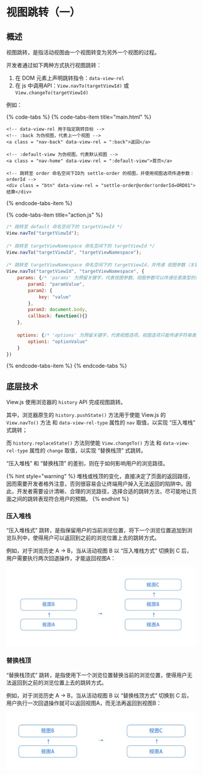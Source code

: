 # 视图跳转（一）

## 概述

视图跳转，是指活动视图由一个视图转变为另外一个视图的过程。

开发者通过如下两种方式执行视图跳转：

1. 在 DOM 元素上声明跳转指令：`data-view-rel`
2. 在 js 中调用API：`View.navTo(targetViewId)` 或 `View.changeTo(targetViewId)`

例如：

{% code-tabs %}
{% code-tabs-item title="main.html" %}
```markup
<!-- data-view-rel 用于指定跳转目标 -->
<!-- :back 为伪视图，代表上一个视图 -->
<a class = "nav-back" data-view-rel = ":back">返回</a>

<!-- :default-view 为伪视图，代表默认视图 -->
<a class = "nav-home" data-view-rel = ":default-view">首页</a>

<!-- 跳转至 order 命名空间下ID为 settle-order 的视图，并使用视图选项传递参数：orderId -->
<div class = "btn" data-view-rel = "settle-order@order!orderId=ORD01">结算</div>
```
{% endcode-tabs-item %}

{% code-tabs-item title="action.js" %}
```javascript
/* 跳转至 default 命名空间下的 targetViewId */
View.navTo("targetViewId");

/* 跳转至 targetViewNamespace 命名空间下的 targetViewId */
View.navTo("targetViewId", "targetViewNamespace");

/* 跳转至 targetViewNamespace 命名空间下的 targetViewId，并传递 视图参数（关键字：params） 和 视图选项（options） */
View.navTo("targetViewId", "targetViewNamespace", {
    params: {/* 'params' 为预留关键字，代表视图参数。视图参数可以传递任意类型的参数，但刷新后丢失 */
        param1: "paramValue",
        param2: {
            key: "value"
        },
        param3: document.body,
        callback: function(){}
    },

    options: {/* 'options' 为预留关键字，代表视图选项。视图选项只能传递字符串类型的参数，刷新后不会丢失 */
        option1: "optionValue"
    }
})
```
{% endcode-tabs-item %}
{% endcode-tabs %}

## 底层技术

View.js 使用浏览器的 `history` API 完成视图跳转。

其中，浏览器原生的 `history.pushState()` 方法用于使能 View.js 的 `View.navTo()` 方法 和 `data-view-rel-type` 属性的 `nav` 取值，以实现 “压入堆栈” 式跳转；

而 `history.replaceState()` 方法则使能 `View.changeTo()` 方法 和 `data-view-rel-type` 属性的 `change` 取值，以实现 “替换栈顶” 式跳转。

“压入堆栈” 和 “替换栈顶” 的差别，则在于如何影响用户的浏览路径。

{% hint style="warning" %}
堆栈或栈顶的变化，直接决定了页面的返回路径，因而需要开发者格外注意，否则很容易会让终端用户掉入无法返回的陷阱中。因此，开发者需要设计清晰、合理的浏览路径，选择合适的跳转方法，尽可能地让页面之间的跳转表现符合用户的预期。
{% endhint %}

### 压入堆栈

“压入堆栈式” 跳转，是指保留用户的当前浏览位置，将下一个浏览位置追加到浏览队列中，使得用户可以返回到之前的浏览位置上去的跳转方式。

例如，对于浏览历史 A → B，当从活动视图 B 以 “压入堆栈方式” 切换到 C 后，用户需要执行两次回退操作，才能返回视图A：

![&#x538B;&#x5165;&#x5806;&#x6808;](.gitbook/assets/history-stack1.jpg)

### 替换栈顶

“替换栈顶式” 跳转，是指使用下一个浏览位置替换当前的浏览位置，使得用户无法返回到之前的浏览位置上去的跳转方式。

例如，对于浏览历史 A → B，当从活动视图 B 以 “替换栈顶方式” 切换到 C 后，用户执行一次回退操作就可以返回视图A，而无法再返回到视图B：

![&#x66FF;&#x6362;&#x5806;&#x6808;](.gitbook/assets/history-stack2.jpg)

